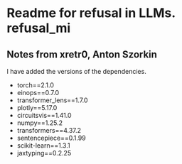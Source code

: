 # Readme for refusal in LLMs. refusal_mi

## Notes from xretr0, Anton Szorkin

I have added the versions of the dependencies.

- torch==2.1.0 
- einops==0.7.0 
- transformer_lens==1.7.0 
- plotly==5.17.0 
- circuitsvis==1.41.0 
- numpy==1.25.2 
- transformers==4.37.2 
- sentencepiece==0.1.99 
- scikit-learn==1.3.1 
- jaxtyping==0.2.25
